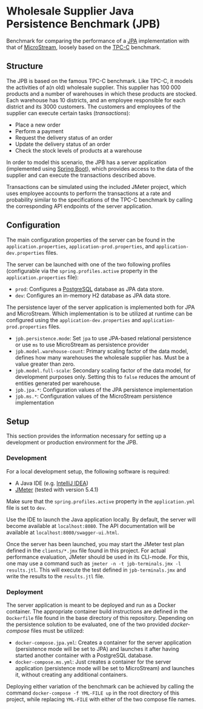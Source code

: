 # Wholesale Supplier Java Persistence Benchmark (JPB)

Benchmark for comparing the performance of a [JPA](https://www.oracle.com/java/technologies/persistence-jsp.html) implementation with that of [MicroStream](https://microstream.one/platforms/microstream-for-java/), loosely based on the [TPC-C](http://www.tpc.org/tpcc/) benchmark.

## Structure

The JPB is based on the famous TPC-C benchmark. Like TPC-C, it models the activities of a(n old) wholesale supplier. This supplier has 100 000 products and a number of warehouses in which these products are stocked. Each warehouse has 10 districts, and an employee responsible for each district and its 3000 customers. The customers and employees of the supplier can execute certain tasks (*transactions*):

* Place a new order
* Perform a payment
* Request the delivery status of an order
* Update the delivery status of an order
* Check the stock levels of products at a warehouse

In order to model this scenario, the JPB has a server application (implemented using [Spring Boot](https://spring.io/projects/spring-boot)), which provides access to the data of the supplier and can execute the transactions described above.

Transactions can be simulated using the included JMeter project, which uses employee accounts to perform the transactions at a rate and probability similar to the specifications of the TPC-C benchmark by calling the corresponding API endpoints of the server application.

## Configuration

The main configuration properties of the server can be found in the `application.properties`, `application-prod.properties`, and `application-dev.properties` files. 

The server can be launched with one of the two following profiles (configurable via the `spring.profiles.active` property in the `application.properties` file):

* `prod`: Configures a [PostgreSQL](https://www.postgresql.org/) database as JPA data store.
* `dev`: Configures an in-memory H2 database as JPA data store.

The persistence layer of the server application is implemented both for JPA and MicroStream. Which implementation is to be utilized at runtime can be configured using the `application-dev.properties` and `application-prod.properties` files.

* `jpb.persistence.mode`: Set `jpa` to use JPA-based relational persistence or use `ms` to use MicroStream as persistence provider
* `jpb.model.warehouse-count`: Primary scaling factor of the data model, defines how many warehouses the wholesale supplier has. Must be a value greater than zero.
* `jpb.model.full-scale`: Secondary scaling factor of the data model, for development purposes only. Setting this to `false` reduces the amount of entities generated per warehouse.
* `jpb.jpa.*`: Configuration values of the JPA persistence implementation
* `jpb.ms.*`: Configuration values of the MicroStream persistence implementation

## Setup

This section provides the information necessary for setting up a development or production environment for the JPB.

### Development

For a local development setup, the following software is required:

* A Java IDE (e.g. [IntelliJ IDEA](https://www.jetbrains.com/idea/))
* [JMeter](https://jmeter.apache.org/) (tested with version 5.4.1)

Make sure that the `spring.profiles.active` property in the `application.yml` file is set to `dev`.

Use the IDE to launch the Java application locally. By default, the server will become available at `localhost:8080`. The API documentation will be available at `localhost:8080/swagger-ui.html`.

Once the server has been launched, you may start the JMeter test plan defined in the `clients/*.jmx` file found in this project. For actual performance evaluation, JMeter should be used in its CLI-mode. For this, one may use a command such as `jmeter -n -t jpb-terminals.jmx -l results.jtl`. This will execute the test defined in `jpb-terminals.jmx` and write the results to the `results.jtl` file.

### Deployment

The server application is meant to be deployed and run as a Docker container. The appropriate container build instructions are defined in the `Dockerfile` file found in the base directory of this repository. Depending on the persistence solution to be evaluated, one of the two provided *docker-compose* files must be utilized:

* `docker-compose.jpa.yml`: Creates a container for the server application (persistence mode will be set to JPA) and launches it after having started another container with a PostgreSQL database.
* `docker-compose.ms.yml`: Just creates a container for the server application (persistence mode will be set to MicroStream) and launches it, without creating any additional containers.

Deploying either variation of the benchmark can be achieved by calling the command `docker-compose -f YML-FILE up` in the root directory of this project, while replacing `YML-FILE` with either of the two compose file names.